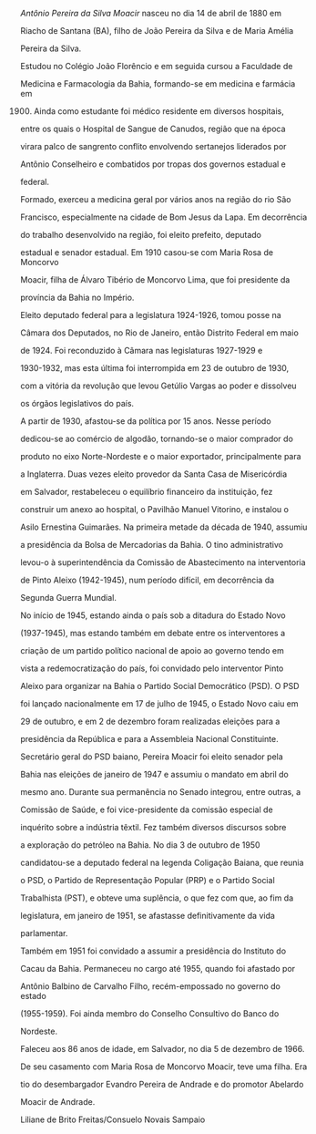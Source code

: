 

*Antônio Pereira da Silva Moacir* nasceu no dia 14 de abril de 1880 em

Riacho de Santana (BA), filho de João Pereira da Silva e de Maria Amélia

Pereira da Silva.



Estudou no Colégio João Florêncio e em seguida cursou a Faculdade de

Medicina e Farmacologia da Bahia, formando-se em medicina e farmácia em

1900. Ainda como estudante foi médico residente em diversos hospitais,

entre os quais o Hospital de Sangue de Canudos, região que na época

virara palco de sangrento conflito envolvendo sertanejos liderados por

Antônio Conselheiro e combatidos por tropas dos governos estadual e

federal.



Formado, exerceu a medicina geral por vários anos na região do rio São

Francisco, especialmente na cidade de Bom Jesus da Lapa. Em decorrência

do trabalho desenvolvido na região, foi eleito prefeito, deputado

estadual e senador estadual. Em 1910 casou-se com Maria Rosa de Moncorvo

Moacir, filha de Álvaro Tibério de Moncorvo Lima, que foi presidente da

província da Bahia no Império.



Eleito deputado federal para a legislatura 1924-1926, tomou posse na

Câmara dos Deputados, no Rio de Janeiro, então Distrito Federal em maio

de 1924. Foi reconduzido à Câmara nas legislaturas 1927-1929 e

1930-1932, mas esta última foi interrompida em 23 de outubro de 1930,

com a vitória da revolução que levou Getúlio Vargas ao poder e dissolveu

os órgãos legislativos do país.



A partir de 1930, afastou-se da política por 15 anos. Nesse período

dedicou-se ao comércio de algodão, tornando-se o maior comprador do

produto no eixo Norte-Nordeste e o maior exportador, principalmente para

a Inglaterra. Duas vezes eleito provedor da Santa Casa de Misericórdia

em Salvador, restabeleceu o equilíbrio financeiro da instituição, fez

construir um anexo ao hospital, o Pavilhão Manuel Vitorino, e instalou o

Asilo Ernestina Guimarães. Na primeira metade da década de 1940, assumiu

a presidência da Bolsa de Mercadorias da Bahia. O tino administrativo

levou-o à superintendência da Comissão de Abastecimento na interventoria

de Pinto Aleixo (1942-1945), num período difícil, em decorrência da

Segunda Guerra Mundial.



No início de 1945, estando ainda o país sob a ditadura do Estado Novo

(1937-1945), mas estando também em debate entre os interventores a

criação de um partido político nacional de apoio ao governo tendo em

vista a redemocratização do país, foi convidado pelo interventor Pinto

Aleixo para organizar na Bahia o Partido Social Democrático (PSD). O PSD

foi lançado nacionalmente em 17 de julho de 1945, o Estado Novo caiu em

29 de outubro, e em 2 de dezembro foram realizadas eleições para a

presidência da República e para a Assembleia Nacional Constituinte.

Secretário geral do PSD baiano, Pereira Moacir foi eleito senador pela

Bahia nas eleições de janeiro de 1947 e assumiu o mandato em abril do

mesmo ano. Durante sua permanência no Senado integrou, entre outras, a

Comissão de Saúde, e foi vice-presidente da comissão especial de

inquérito sobre a indústria têxtil. Fez também diversos discursos sobre

a exploração do petróleo na Bahia. No dia 3 de outubro de 1950

candidatou-se a deputado federal na legenda Coligação Baiana, que reunia

o PSD, o Partido de Representação Popular (PRP) e o Partido Social

Trabalhista (PST), e obteve uma suplência, o que fez com que, ao fim da

legislatura, em janeiro de 1951, se afastasse definitivamente da vida

parlamentar.



Também em 1951 foi convidado a assumir a presidência do Instituto do

Cacau da Bahia. Permaneceu no cargo até 1955, quando foi afastado por

Antônio Balbino de Carvalho Filho, recém-empossado no governo do estado

(1955-1959). Foi ainda membro do Conselho Consultivo do Banco do

Nordeste.



Faleceu aos 86 anos de idade, em Salvador, no dia 5 de dezembro de 1966.



De seu casamento com Maria Rosa de Moncorvo Moacir, teve uma filha. Era

tio do desembargador Evandro Pereira de Andrade e do promotor Abelardo

Moacir de Andrade.



Liliane de Brito Freitas/Consuelo Novais Sampaio



